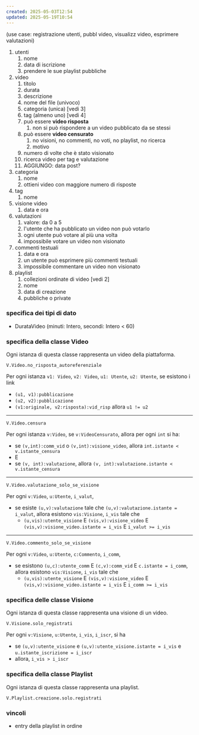 ```yaml
---
created: 2025-05-03T12:54
updated: 2025-05-19T10:54
---
```

(use case: registrazione utenti, pubbl video, visualizz video, esprimere valutazioni)

1) utenti
	1) nome
	2) data di iscrizione
	3) prendere le sue playlist pubbliche
2) video
	1) titolo
	2) durata
	3) descrizione
	4) nome del file (univoco)
	5) categoria (unica) [vedi 3]
	6) tag (almeno uno) [vedi 4]
	7) può essere **video risposta**
		1) non si può rispondere a un video pubblicato da se stessi
	8) può essere **video censurato**
		1) no visioni, no commenti, no voti, no playlist, no ricerca
		2) motivo
	9) numero di volte che è stato visionato
	10) ricerca video per tag e valutazione
	11) AGGIUNGO: data post? 
3) categoria
	1) nome
	2) ottieni video con maggiore numero di risposte
4) tag
	1) nome
5) visione video
	1) data e ora
6) valutazioni
	1) valore: da 0 a 5
	2) l'utente che ha pubblicato un video non può votarlo
	3) ogni utente può votare al più una volta
	4) impossibile votare un video non visionato
7) commenti testuali
	1) data e ora
	2) un utente può esprimere più commenti testuali
	3) impossibile commentare un video non visionato
8) playlist
	1) collezioni ordinate di video [vedi 2]
	2) nome
	3) data di creazione
	4) pubbliche o private

### specifica dei tipi di dato
- DurataVideo (minuti: Intero, secondi: Intero < 60)

### specifica della classe Video
Ogni istanza di questa classe rappresenta un video della piattaforma.

`V.Video.no_risposta_autoreferenziale`

Per ogni istanza `v1: Video`, `v2: Video`, `u1: Utente`, `u2: Utente`, se esistono i link
- `(u1, v1):pubblicazione`
- `(u2, v2):pubblicazione`
- `(v1:originale, v2:risposta):vid_risp`
allora `u1 != u2`
-----
`V.Video.censura`

Per ogni istanza `v:Video`, se `v:VideoCensurato`, allora per ogni `int` si ha:
- se `(v,int):comm_vid` o `(v,int):visione_video`, allora `int.istante < v.istante_censura`
- E
- se `(v, int):valutazione`, allora `(v, int):valutazione.istante < v.istante_censura`

--- 
`V.Video.valutazione_solo_se_visione`

Per ogni `v:Video`, `u:Utente`, `i_valut`, 
- se esiste `(u,v):valutazione` tale che `(u,v):valutazione.istante = i_valut`, allora esistono `vis:Visione`, `i_vis` tale che
	- `(u,vis):utente_visione` E `(vis,v):visione_video` E `(vis,v):visione_video.istante = i_vis` E `i_valut >= i_vis`

--- 
`V.Video.commento_solo_se_visione`
 
Per ogni `v:Video`, `u:Utente`, `c:Commento`, `i_comm`, 
- se esistono `(u,c):utente_comm` E `(c,v):comm_vid` E `c.istante = i_comm`, allora esistono `vis:Visione`, `i_vis` tale che
	- `(u,vis):utente_visione` E `(vis,v):visione_video` E `(vis,v):visione_video.istante = i_vis` E `i_comm >= i_vis`

### specifica delle classe Visione
Ogni istanza di questa classe rappresenta una visione di un video.

`V.Visione.solo_registrati`

Per ogni `v:Visione`, `u:Utente`, `i_vis`, `i_iscr`, si ha
- se `(u,v):utente_visione` e `(u,v):utente_visione.istante = i_vis` e `u.istante_iscrizione = i_iscr`
- allora, `i_vis > i_iscr`

### specifica della classe Playlist
Ogni istanza di questa classe rappresenta una playlist.

`V.Playlist.creazione.solo.registrati`



### vincoli
- entry della playlist in ordine